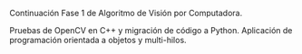 Continuación Fase 1 de Algoritmo de Visión por Computadora.

Pruebas de OpenCV en C++ y migración de código a Python.
Aplicación de programación orientada a objetos y multi-hilos.
